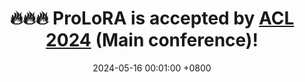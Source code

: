 ---
title: 🔥🔥🔥 <strong>ProLoRA</strong> is accepted by <a href="https://2024.aclweb.org/" target="_blank">ACL 2024</a> (Main conference)!
date: 2024-05-16 00:01:00 +0800
---